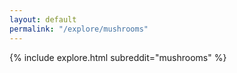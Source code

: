 ```yaml
---
layout: default
permalink: "/explore/mushrooms"
---
```


<link rel="stylesheet" type="text/css" href="/static/css/explore.css">
{% include explore.html subreddit="mushrooms" %}
